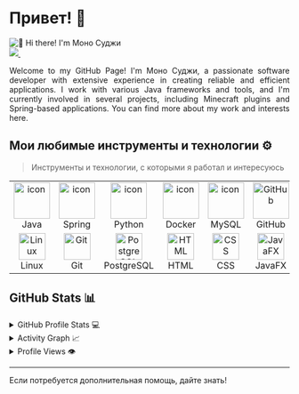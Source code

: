 # Привет! 👋

<img src="https://lumen5.com/user/monosudji/untitled-video-oqxot/" alt="👋 Hi there! I'm Моно Суджи" title="👋 Hi there! I'm Моно Суджи"/>
<div align="justify">
<a href="https://t.me/Springggggggggg">
<img src="https://img.shields.io/badge/Telegram-2CA5E0?style=for-the-badge&logo=telegram&logoColor=white">
</a>
 &nbsp;&nbsp;&nbsp;&nbsp;&nbsp;&nbsp;&nbsp;&nbsp;
</div>
<p></p>
<p align="justify">
Welcome to my GitHub Page! I'm Моно Суджи, a passionate software developer with extensive experience in creating reliable and efficient applications. I work with various Java frameworks and tools, and I'm currently involved in several projects, including Minecraft plugins and Spring-based applications. You can find more about my work and interests here.
</p>

## Мои любимые инструменты и технологии ⚙️

> Инструменты и технологии, с которыми я работал и интересуюсь

<table>
  <tr>
    <td align="center" width="96">
        <img src="https://techstack-generator.vercel.app/java-icon.svg" alt="icon" width="65" height="65" />
      <br>Java
    </td>
    <td align="center" width="96">
      <a href="#macropower-tech">
        <img src="https://techstack-generator.vercel.app/spring-icon.svg" alt="icon" width="65" height="65" />
      </a>
      <br>Spring
    </td>
    <td align="center" width="96">
        <img src="https://techstack-generator.vercel.app/python-icon.svg" alt="icon" width="65" height="65" />
      <br>Python
    </td>
    <td align="center" width="96">
        <img src="https://techstack-generator.vercel.app/docker-icon.svg" alt="icon" width="65" height="65" />
      <br>Docker
    </td>
       <td align="center" width="96">
        <img src="https://techstack-generator.vercel.app/mysql-icon.svg" alt="icon" width="65" height="65" />
      <br>MySQL
    </td>
       <td align="center" width="96">
        <img src="https://techstack-generator.vercel.app/github-icon.svg" width="65" height="65" alt="GitHub" />
      <br>GitHub
    </td>
    <td align="center" width="96">
        <img src="https://img.icons8.com/ios/50/000000/gradle.png" alt="Gradle" width="65" height="65" />
      <br>Gradle
    </td>
    <td align="center" width="96">
        <img src="https://img.icons8.com/ios/50/000000/maven.png" alt="Maven" width="65" height="65" />
      <br>Maven
    </td>
  </tr>
  <tr>
    <td align="center" width="96">
        <img src="https://skillicons.dev/icons?i=linux" width="48" height="48" alt="Linux" />
      <br>Linux
    </td>
    <td align="center" width="96">
        <img src="https://skillicons.dev/icons?i=git" width="48" height="48" alt="Git" />
      <br>Git
    </td>
    <td align="center" width="96">
        <img src="https://skillicons.dev/icons?i=postgres" width="48" height="48" alt="PostgreSQL" />
      <br>PostgreSQL
    </td>
    <td align="center" width="96">
        <img src="https://skillicons.dev/icons?i=html" width="48" height="48" alt="HTML" />
      <br>HTML
    </td>
    <td align="center" width="96">
        <img src="https://skillicons.dev/icons?i=css" width="48" height="48" alt="CSS" />
      <br>CSS
    </td>
    <td align="center" width="96">
        <img src="https://skillicons.dev/icons?i=javafx" width="48" height="48" alt="JavaFX" />
      <br>JavaFX
    </td>
  </tr>
</table>

## GitHub Stats 📊

<details>
  <summary>GitHub Profile Stats 💻</summary>
  <br/>
    <a href="https://github.com/anuraghazra/github-readme-stats"><img alt="Моно Суджи's Github Stats" src="https://github-readme-stats.vercel.app/api/?username=monosudji&show_icons=true&count_private=true&theme=default&hide_border=true&bg_color=fff&title_color=00E676&icon_color=00E676" height="192px"/></a>
  <a href="https://github.com/anuraghazra/github-readme-stats"><img alt="Моно Суджи's Top Languages" src="https://github-readme-stats.vercel.app/api/top-langs/?username=monosudji&langs_count=8&layout=compact&theme=default&hide_border=true&bg_color=fff&title_color=000&icon_color=000" height="192px"/></a>
  <br/>
</details>

<details>
  <summary>Activity Graph 📈</summary>
  <br/>

[![Activity Graph](https://github-readme-activity-graph.vercel.app/graph?username=monosudji&bg_color=ffffff&color=000000&line=04e61b&point=403d3d&area=true&hide_border=true)](https://github.com/ashutosh00710/github-readme-activity-graph)

</details>

<details>
  <summary>Profile Views 👁️</summary>
  <br/>
  <img src="https://komarev.com/ghpvc/?username=monosudji&label=PROFILE+VIEWS&style=for-the-badge&color=brightgreen">

</details>

---

Если потребуется дополнительная помощь, дайте знать!

